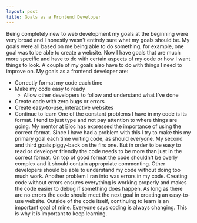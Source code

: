 ```yaml
---
layout: post
title: Goals as a Frontend Developer
---
```

Being completely new to web development my goals at the beginning were very broad and I honestly wasn't entirely sure what my goals should be. My goals were all based on me being able to do something, for example, one goal was to be able to create a website. Now I have goals that are much more specific and have to do with certain aspects of my code or how I want things to look. A couple of my goals also have to do with things I need to improve on. My goals as a frontend developer are:
* Correctly format my code each time
* Make my code easy to ready  
  * Allow other developers to follow and understand what I've done
* Create code with zero bugs or errors
* Create easy-to-use, interactive websites
* Continue to learn
One of the constant problems I have in my code is its format. I tend to just type and not pay attention to where things are going. My mentor at Bloc has expressed the importance of using the correct format. Since I have had a problem with this I try to make this my primary goal each time writing code, as should everyone. My second and third goals piggy-back on the firs one. But in order to be easy to read or developer friendly the code needs to be more than just in the correct format. On top of good format the code shouldn't be overly complex and it should contain appropriate commenting. Other developers should be able to understand my code without doing too much work.
Another problem I ran into was errors in my code. Creating code without errors ensures everything is working properly and makes the code easier to debug if something does happen. As long as there are no errors the code should meet the next goal in creating an easy-to-use website.
Outside of the code itself, continuing to learn is an important goal of mine. Everyone says coding is always changing. This is why it is important to keep learning.
